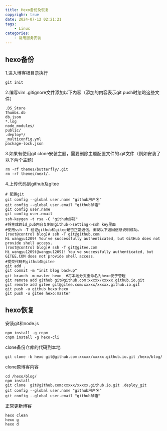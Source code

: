 ```yaml
---
title: Hexo备份及恢复
copyrighr: true
date: 2024-07-12 02:21:21
tags:
    - Linux
categories:
    - 常用服务安装
---
```


## hexo备份

1.进入博客根目录执行

```
git init
```

2.编写vim .gitignore文件添加以下内容（添加的内容表示git push时忽略这些文件）

```
.DS_Store
Thumbs.db
db.json
*.log
node_modules/
public/
.deploy*/
_multiconfig.yml
package-lock.json
```

3.如果有使用git clone安装主题，需要删除主题配置文件的.git文件（例如安装了以下两个主题）

```
rm -rf themes/butterfly/.git
rm -rf themes/next/.
```

4.上传代码到github及gitee

```
# 配置git
git config --global user.name "github用户名"
git config --global user.email "github邮箱"
git config user.name
git config user.email
ssh-keygen -t rsa -C "github邮箱"
#将生成的id_pub内容复制到github->setting->ssh key里面
#使用ssh -T 验证github和gitee是否正常通信，出现以下返回信息说明成功。
[root@control blog]# ssh -T git@github.com
Hi wangyu1209! You've successfully authenticated, but GitHub does not provide shell access.
[root@control blog]# ssh -T git@gitee.com
Hi wangyu1209(@wangyu1209)! You've successfully authenticated, but GITEE.COM does not provide shell access.
#提交代码到github及gitee
git add .
git commit -m "init blog backup"
git branch -m master hexo  #将本地分支重命名为hexo便于管理
git remote add github git@github.com:xxxxx/xxxxx.github.io.git
git remote add gitee git@gitee.com:xxxxx/xxxxx.github.io.git
git push -u github hexo:hexo
git push -u gitee hexo:master
```

## hexo恢复

安装git和node.js

```
npm install -g cnpm
cnpm install -g hexo-cli
```

clone备份仓库的代码到本地

```
git clone -b hexo git@github.com:xxxxx/xxxxx.github.io.git /hexo/blog/
```

clone原博客内容

```
cd /hexo/blog/
npm install
git clone  git@github.com:xxxxx/xxxxx.github.io.git .deploy_git
git config --global user.name "github用户名"
git config --global user.email "github邮箱"
```

正常更新博客

```
hexo clean
hexo g
hexo d
```


